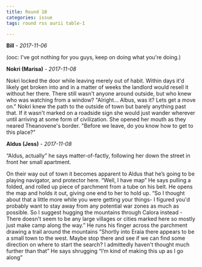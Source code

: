 ```yaml
---
title: Round 10
categories: issue
tags: round rss aurii table-1

---
```


**Bill** - *2017-11-06*

(ooc: I've got nothing for you guys, keep on doing what you're doing.)

**Nokri (Marisa)** - *2017-11-08*

Nokri locked the door while leaving merely out of habit. Within days it'd likely get broken into and in a matter of weeks the landlord would resell it without her there. There still wasn't anyone around outside, but who knew who was watching from a window? "Alright... Albus, was it? Lets get a move on." Nokri knew the path to the outside of town but barely anything past that. If it wasn't marked on a roadside sign she would just wander wherever until arriving at some form of civilization. She opened her mouth as they neared Theanovene's border. "Before we leave, do you know how to get to this place?"

**Aldus (Jess)** - *2017-11-08*

“Aldus, actually” he says matter-of-factly, following her down the street in front her small apartment. 

On their way out of town it becomes apparent to Aldus that he’s going to be playing navigator, and protector here. “Well, I have map” He says pulling a folded, and rolled up piece of parchment from a tube on his belt. He opens the map and holds it out, giving one end to her to hold up. “So I thought about that a little more while you were getting your things- I figured you'd probably want to stay away from any potential war zones as much as possible. So I suggest hugging the mountains through Calora instead - There doesn't seem to be any large villages or cities marked here so mostly just make camp along the way.” He runs his finger across the parchment drawing a trail around the mountains ”Shortly into Eraia there appears to be a small town to the west. Maybe stop there and see if we can find some direction on where to start the search? I admittedly haven't thought much further than that” He says shrugging “I’m kind of making this up as I go along”



<!-- re.findall('a.*?(?=a|$)', t+'x') -->